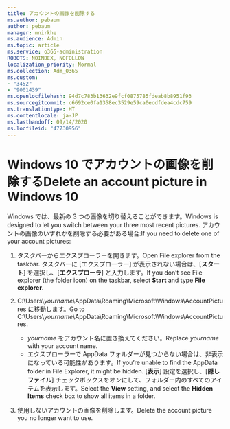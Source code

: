 ```yaml
---
title: アカウントの画像を削除する
ms.author: pebaum
author: pebaum
manager: mnirkhe
ms.audience: Admin
ms.topic: article
ms.service: o365-administration
ROBOTS: NOINDEX, NOFOLLOW
localization_priority: Normal
ms.collection: Adm_O365
ms.custom:
- "3452"
- "9001439"
ms.openlocfilehash: 94d7c783b13632e9fcf0875785fdeab8b8951f93
ms.sourcegitcommit: c6692ce0fa1358ec3529e59ca0ecdfdea4cdc759
ms.translationtype: HT
ms.contentlocale: ja-JP
ms.lasthandoff: 09/14/2020
ms.locfileid: "47730956"
---
```

# <a name="delete-an-account-picture-in-windows-10"></a><span data-ttu-id="db789-102">Windows 10 でアカウントの画像を削除する</span><span class="sxs-lookup"><span data-stu-id="db789-102">Delete an account picture in Windows 10</span></span>

<span data-ttu-id="db789-103">Windows では、最新の 3 つの画像を切り替えることができます。</span><span class="sxs-lookup"><span data-stu-id="db789-103">Windows is designed to let you switch between your three most recent pictures.</span></span> <span data-ttu-id="db789-104">アカウントの画像のいずれかを削除する必要がある場合:</span><span class="sxs-lookup"><span data-stu-id="db789-104">If you need to delete one of your account pictures:</span></span>

1. <span data-ttu-id="db789-105">タスクバーからエクスプローラーを開きます。</span><span class="sxs-lookup"><span data-stu-id="db789-105">Open File explorer from the taskbar.</span></span> <span data-ttu-id="db789-106">タスクバーに [エクスプローラー] が表示されない場合は、[**スタート**] を選択し、[**エクスプローラ**] と入力します。</span><span class="sxs-lookup"><span data-stu-id="db789-106">If you don’t see File explorer (the folder icon) on the taskbar, select **Start** and type **File explorer**.</span></span>

2. <span data-ttu-id="db789-107">C:\Users\\*yourname*\AppData\Roaming\Microsoft\Windows\AccountPictures に移動します。</span><span class="sxs-lookup"><span data-stu-id="db789-107">Go to C:\Users\\*yourname*\AppData\Roaming\Microsoft\Windows\AccountPictures.</span></span> 
    - <span data-ttu-id="db789-108">*yourname* をアカウント名に置き換えてください。</span><span class="sxs-lookup"><span data-stu-id="db789-108">Replace *yourname* with your account name.</span></span>
    - <span data-ttu-id="db789-109">エクスプローラーで AppData フォルダーが見つからない場合は、非表示になっている可能性があります。</span><span class="sxs-lookup"><span data-stu-id="db789-109">If you’re unable to find the AppData folder in File Explorer, it might be hidden.</span></span> <span data-ttu-id="db789-110">[**表示**] 設定を選択し、[**隠しファイル**] チェックボックスをオンにして、フォルダー内のすべてのアイテムを表示します。</span><span class="sxs-lookup"><span data-stu-id="db789-110">Select the **View** setting, and select the **Hidden Items** check box to show all items in a folder.</span></span>

3. <span data-ttu-id="db789-111">使用しないアカウントの画像を削除します。</span><span class="sxs-lookup"><span data-stu-id="db789-111">Delete the account picture you no longer want to use.</span></span>
 
 